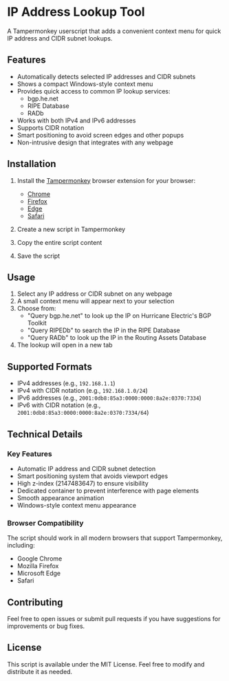 # IP Address Lookup Tool

A Tampermonkey userscript that adds a convenient context menu for quick IP address and CIDR subnet lookups.

## Features

- Automatically detects selected IP addresses and CIDR subnets
- Shows a compact Windows-style context menu
- Provides quick access to common IP lookup services:
  - bgp.he.net
  - RIPE Database
  - RADb
- Works with both IPv4 and IPv6 addresses
- Supports CIDR notation
- Smart positioning to avoid screen edges and other popups
- Non-intrusive design that integrates with any webpage

## Installation

1. Install the [Tampermonkey](https://www.tampermonkey.net/) browser extension for your browser:
   - [Chrome](https://chrome.google.com/webstore/detail/tampermonkey/dhdgffkkebhmkfjojejmpbldmpobfkfo)
   - [Firefox](https://addons.mozilla.org/en-US/firefox/addon/tampermonkey/)
   - [Edge](https://microsoftedge.microsoft.com/addons/detail/tampermonkey/iikmkjmpaadaobahmlepeloendndfphd)
   - [Safari](https://apps.apple.com/us/app/tampermonkey/id1482490089)

2. Create a new script in Tampermonkey
3. Copy the entire script content
4. Save the script

## Usage

1. Select any IP address or CIDR subnet on any webpage
2. A small context menu will appear next to your selection
3. Choose from:
   - "Query bgp.he.net" to look up the IP on Hurricane Electric's BGP Toolkit
   - "Query RIPEDb" to search the IP in the RIPE Database
   - "Query RADb" to look up the IP in the Routing Assets Database
4. The lookup will open in a new tab

## Supported Formats

- IPv4 addresses (e.g., `192.168.1.1`)
- IPv4 with CIDR notation (e.g., `192.168.1.0/24`)
- IPv6 addresses (e.g., `2001:0db8:85a3:0000:0000:8a2e:0370:7334`)
- IPv6 with CIDR notation (e.g., `2001:0db8:85a3:0000:0000:8a2e:0370:7334/64`)

## Technical Details

### Key Features

- Automatic IP address and CIDR subnet detection
- Smart positioning system that avoids viewport edges
- High z-index (2147483647) to ensure visibility
- Dedicated container to prevent interference with page elements
- Smooth appearance animation
- Windows-style context menu appearance

### Browser Compatibility

The script should work in all modern browsers that support Tampermonkey, including:
- Google Chrome
- Mozilla Firefox
- Microsoft Edge
- Safari

## Contributing

Feel free to open issues or submit pull requests if you have suggestions for improvements or bug fixes.

## License

This script is available under the MIT License. Feel free to modify and distribute it as needed.
